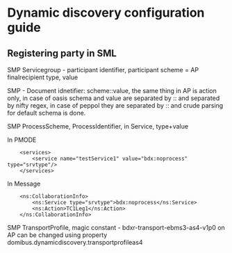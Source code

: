 # Dynamic discovery configuration guide

## Registering party in SML

SMP Servicegroup - participant identifier, participant scheme = AP finalrecipient type, value

SMP - Document idnetifier: scheme::value, the same thing in AP is action only, in case of oasis schema and value are separated by :: and separated by nifty regex,
in case of peppol they are separated by :: and crude parsing for default schema is done. 

SMP ProcessScheme, ProcessIdentifier, in Service, type+value

  In PMODE

        <services>
            <service name="testService1" value="bdx:noprocess" type="srvtype"/>
        </services>

  In Message

        <ns:CollaborationInfo>
            <ns:Service type="srvtype">bdx:noprocess</ns:Service>
            <ns:Action>TC1Leg1</ns:Action>
        </ns:CollaborationInfo>

SMP TransportProfile, magic constant - bdxr-transport-ebms3-as4-v1p0 on AP can be changed using property domibus.dynamicdiscovery.transportprofileas4

